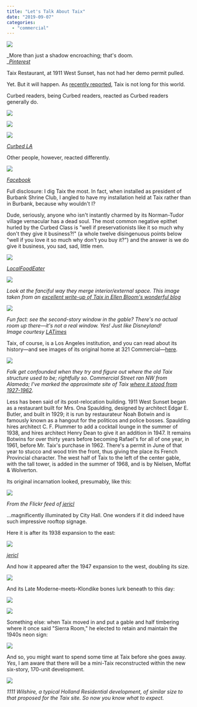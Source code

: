 ```yaml
---
title: "Let's Talk About Taix"
date: "2019-09-07"
categories: 
  - "commercial"
---
```


![](images/a8b48-screen-shot-2019-08-24-at-6.38.36-pm-1.jpg)

_More than just a shadow encroaching; that's doom.  
_[_Pinterest_](https://i.pinimg.com/originals/f8/fc/61/f8fc61dbfb16a0b039b7207fcad247a0.jpg)

Taix Restaurant, at 1911 West Sunset, has not had her demo permit pulled.

Yet. But it will happen. As [recently reported](https://www.theeastsiderla.com/eastsider_on_the_go/restaurants_and_bars/echo-park-s-taix-french-restaurant-to-become-part-of/article_19af5e40-c4fc-11e9-8693-bbe93bc2e642.html#utm_campaign=blox&utm_source=twitter&utm_medium=social), Taix is not long for this world.

Curbed readers, being Curbed readers, reacted as Curbed readers generally do.

![](images/b85eb-screen-shot-2019-08-24-at-5.57.27-pm-1.jpg)

![](images/1b469-screen-shot-2019-08-24-at-5.58.00-pm-1.jpg)

![](images/411e0-screen-shot-2019-08-24-at-5.58.51-pm-1.jpg)

[_Curbed LA_](https://la.curbed.com/2019/8/22/20828722/echo-park-taix-redevelopment-holland-partner-group)

Other people, however, reacted differently.

![](images/Screen-Shot-2019-08-24-at-4.13.00-PM-1-1-517x1024.jpg)

_[Facebook](https://www.facebook.com/photo.php?fbid=10156119226616205&set=a.10150894949096205&type=3&theater)_

Full disclosure: I dig Taix the most. In fact, when installed as president of Burbank Shrine Club, I angled to have my installation held at Taix rather than in Burbank, because why wouldn't I?

Dude, seriously, anyone who isn't instantly charmed by its Norman-Tudor village vernacular has a dead soul. The most common negative epithet hurled by the Curbed Class is "well if preservationists like it so much why don't they give it business?!" (a whole twelve disingenuous points below "well if you love it so much why don't you buy it?") and the answer is we do give it business, you sad, sad, little men.

![](images/b6b7d-img_6565-1.jpg)

[_LocalFoodEater_](https://www.theeastsiderla.com/eastsider_on_the_go/restaurants_and_bars/echo-park-s-taix-french-restaurant-to-become-part-of/article_19af5e40-c4fc-11e9-8693-bbe93bc2e642.html#utm_campaign=blox&utm_source=twitter&utm_medium=social)

![](images/c52e3-d2a66c16-782d-4a15-9c06-ccbb451fa6ea-1.jpg)

_Look at the fanciful way they merge interior/external space. This image taken from an_ [_excellent write-up of Taix in Ellen Bloom's wonderful blog_](https://ellenbloom.blogspot.com/2017/02/pre-valentines-day-dinner-at-taix.html)

![](images/Screen-Shot-2019-08-24-at-8.41.54-PM-1-1024x632.jpg)

_Fun fact: see the second-story window in the gable? There's no actual room up there—it's not a real window. Yes! Just like Disneyland!_  
_Image courtesy_ [_LATimes_](https://www.latimes.com/business/story/2019-08-22/taix-restaurant-sold)

Taix, of course, is a Los Angeles institution, and you can read about its history—and see images of its original home at 321 Commercial—[here](https://laist.com/2017/10/04/90_years_taix.php).

![](images/2f725-screen-shot-2019-08-24-at-6.56.45-pm-1.jpg)

_Folk get confounded when they try and figure out where the old Taix structure used to be; rightfully so. Commercial Street ran NW from Alameda; I've marked the approximate site of Taix [where it stood from 1927-1962](https://laistassets.scprdev.org/i/f7479533da22626866cb591c63ae7f21/5bf5dc633c7450000b05d79f-eight.jpg)._

Less has been said of its post-relocation building. 1911 West Sunset began as a restaurant built for Mrs. Ona Spaulding, designed by architect Edgar E. Butler, and built in 1929; it is run by restaurateur Noah Botwin and is famously known as a hangout for the politicos and police bosses. Spaulding hires architect C. F. Plummer to add a cocktail lounge in the summer of 1938, and hires architect Henry Dean to give it an addition in 1947. It remains Botwins for over thirty years before becoming Rafael's for all of one year, in 1961, before Mr. Taix's purchase in 1962. There's a permit in June of that year to stucco and wood trim the front, thus giving the place its French Provincial character. The west half of Taix to the left of the center gable, with the tall tower, is added in the summer of 1968, and is by Nielsen, Moffat & Wolverton.

Its original incarnation looked, presumably, like this:

![](images/Screen-Shot-2019-08-24-at-7.27.04-PM-1-750x1024.jpg)

_From the Flickr feed of_ [_jericl_](https://www.flickr.com/photos/79761301@N00/2366656181/in/photolist-4B8JqV)

...magnificently illuminated by City Hall. One wonders if it did indeed have such impressive rooftop signage.

Here it is after its 1938 expansion to the east:

![](images/Screen-Shot-2019-08-24-at-7.25.37-PM-1-1024x448.jpg)

[_jericl_](https://www.flickr.com/photos/79761301@N00/2314560833/)

And how it appeared after the 1947 expansion to the west, doubling its size.

![](images/Screen-Shot-2019-08-24-at-10.28.34-PM-1-1-1024x461.jpg)

And its Late Moderne-meets-Klondike bones lurk beneath to this day:

![](images/0992d-screen-shot-2019-08-24-at-11.00.55-pm-1.jpg)

![](images/Screen-Shot-2019-08-24-at-10.37.53-PM-1-1024x564.jpg)

Something else: when Taix moved in and put a gable and half timbering where it once said "Sierra Room," he elected to retain and maintain the 1940s neon sign:

![](images/de071-screen-shot-2019-08-24-at-10.46.30-pm-1.jpg)

And so, you might want to spend some time at Taix before she goes away. _Yes_, I am aware that there will be a mini-Taix reconstructed within the new six-story, 170-unit development.

![](images/Screen-Shot-2019-08-24-at-11.47.36-PM-1-1024x664.jpg)

_1111 Wilshire, a typical Holland Residential development, of similar size to that proposed for the Taix site. So now you know what to expect._
